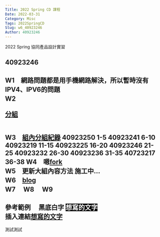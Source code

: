 ```yaml
---
Title: 2022 Spring CD 課程
Date: 2022-03-31
Category: Misc
Tags: 2022SpringCD
Slug: w6_40923246
Author: 40923246
---
```


2022 Spring 協同產品設計實習

<!-- PELICAN_END_SUMMARY -->

40923246
----

W1　網路問題都是用手機網路解決，所以暫時沒有IPV4、IPV6的問題  
W2　<p><a href=https://40923246.github.io/cd2022/content/%E5%88%86%E7%B5%84.html>分組</a><p>  
W3　<a href=https://40923246.github.io/cd2022/content/%E7%B5%84%E5%85%A7%E5%88%86%E7%B5%84%E7%B4%80%E9%8C%84.html>組內分組紀錄</a>
40923250 1-5
40923241 6-10
40923219 11-15
40923225 16-20
40923246 21-25
40923232 26-30
40923236 31-35
40723217 36-38
W4　嗯<a href=https://github.com/40923246/cd2022bg6>fork</a>  
W5　更新大組內容方法
施工中...  
W6　<a href=https://40923246.github.io/cd2022/blog/index.html>blog</a>  
W7　
W8　
W9
----
參考範例　
黑底白字 <span style="color: #ffffff;"><span style="background-color: #000000;">想寫的文字</span></span>  
插入連結<a href=https://mde.tw/>想寫的文字</a>  
----
測試測試